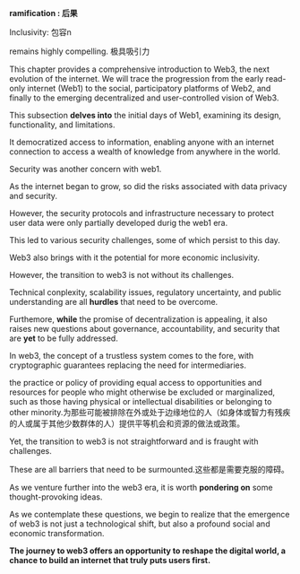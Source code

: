 **ramification : 后果**

Inclusivity: 包容n

remains highly compelling. 极具吸引力



This chapter provides a comprehensive introduction to Web3, the next evolution of the internet. We will trace the progression from the early read-only internet (Web1) to the social, participatory platforms of Web2, and finally to the emerging decentralized and user-controlled vision of Web3.

This subsection **delves into** the initial days of Web1, examining its design, functionality, and limitations.

It democratized access to information, enabling anyone with an internet connection to access a wealth of knowledge from anywhere in the world.



Security was another concern with web1.

As the internet began to grow, so did the risks associated with data privacy and security.

However, the security protocols and infrastructure necessary to protect user data were only partially developed durig the web1 era.

This led to various security challenges, some of which persist to this day.



Web3 also brings with it the potential for more economic inclusivity.



However, the transition to web3 is not without its challenges.

Technical conplexity, scalability issues, regulatory uncertainty, and public understanding are all **hurdles** that need to be overcome.

Furthemore,  **while** the promise of decentralization is appealing, it also raises new questions about governance, accountability, and security that are **yet** to be fully addressed.



In web3, the concept of a trustless system comes to the fore, with cryptographic guarantees replacing the need for intermediaries.

the practice or policy of providing equal access to opportunities and resources for people who might otherwise be excluded or marginalized, such as those having physical or intellectual disabilities or belonging to other minority.为那些可能被排除在外或处于边缘地位的人（如身体或智力有残疾的人或属于其他少数群体的人）提供平等机会和资源的做法或政策。

Yet, the transition to web3 is not straightforward and is fraught with challenges.

These are all barriers that need to be surmounted.这些都是需要克服的障碍。

As we venture further into the web3 era, it is worth **pondering on** some thought-provoking ideas.



As we contemplate these questions, we begin to realize that the emergence of web3 is not just a technological shift, but also a profound social and economic transformation.

**The journey to web3 offers an opportunity to reshape the digital world, a chance to build an internet that truly puts users first.**

